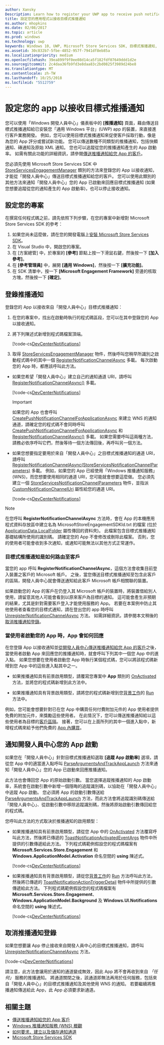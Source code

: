 ```yaml
---
author: Xansky
Description: Learn how to register your UWP app to receive push notifications that you send from Windows Dev Center.
title: 設定您的應用程式以接收目標式推播通知
ms.author: mhopkins
ms.date: 02/08/2017
ms.topic: article
ms.prod: windows
ms.technology: uwp
keywords: Windows 10, UWP, Microsoft Store Services SDK, 目標式推播通知, 開發人員中心
ms.assetid: 30c832b7-5fbe-4852-957f-7941df8eb85a
ms.localizationpriority: medium
ms.openlocfilehash: 39ea899f9f0ee08d14ca5f182fdf07649ddd1d2e
ms.sourcegitcommit: 2c4daa36fb9fd3e8daa83c2bd0825f3989d24be8
ms.translationtype: MT
ms.contentlocale: zh-TW
ms.lasthandoff: 10/25/2018
ms.locfileid: "5512759"
---
```

# <a name="configure-your-app-for-targeted-push-notifications"></a>設定您的 app 以接收目標式推播通知

您可以使用「Windows 開發人員中心」儀表板中的 **\[推播通知\]** 頁面，藉由傳送目標式推播通知給已安裝您「通用 Windows 平台」(UWP) app 的裝置，來直接進行客戶業務開發。 例如，您可以使用目標式推播通知來促使客戶採取行動，像是為您的 App 評分或嘗試新功能。 您可以傳送數種不同類型的推播通知，包括快顯通知、磚通知及原始 XML 通知。 您也可以追蹤從您的推播通知產生的 App 啟動率。 如需有關此功能的詳細資訊，請參閱[傳送推播通知給您 App 的客戶](../publish/send-push-notifications-to-your-apps-customers.md)。

您必須先使用 Microsoft Store Services SDK 中 [StoreServicesEngagementManager](https://docs.microsoft.com/uwp/api/microsoft.services.store.engagement.storeservicesengagementmanager) 類別的方法來登錄您的 App 以接收通知，才能從「開發人員中心」傳送目標式推播通知給您的客戶。 您可以使用此類別的其他方法來通知「開發人員中心」您的 App 已啟動來回應目標式推播通知 (如果您想要追蹤從您的通知產生的 App 啟動率)，也可以停止接收通知。

## <a name="configure-your-project"></a>設定您的專案

在撰寫任何程式碼之前，請先依照下列步驟，在您的專案中新增對 Microsoft Store Services SDK 的參考：

1. 如果您尚未這麼做，請在您的開發電腦上[安裝 Microsoft Store Services SDK](microsoft-store-services-sdk.md#install-the-sdk)。 
2. 在 Visual Studio 中，開啟您的專案。
3. 在 \[方案總管\] 中，於專案的 **\[參考\]** 節點上按一下滑鼠右鍵，然後按一下 **\[加入參考\]**。
4. 在 **\[參考管理員\]** 中，展開 **\[通用 Windows\]**，然後按一下 **\[擴充功能\]**。
5. 在 SDK 清單中，按一下 **\[Microsoft Engagement Framework\]** 旁邊的核取方塊，然後按一下 **\[確定\]**。

## <a name="register-for-push-notifications"></a>登錄推播通知

登錄您的 App 以接收來自「開發人員中心」目標式推播通知：

1. 在您的專案中，找出在啟動時執行的程式碼區段，您可以在其中登錄您的 App 以接收通知。
2. 將下列陳述式新增到程式碼檔案頂端。

    [!code-cs[DevCenterNotifications](./code/StoreSDKSamples/cs/DevCenterNotifications.cs#EngagementNamespace)]

3. 取得 [StoreServicesEngagementManager](https://docs.microsoft.com/uwp/api/microsoft.services.store.engagement.storeservicesengagementmanager) 物件，然後呼叫您稍早所識別之啟動程式碼中的其中一個 [RegisterNotificationChannelAsync](https://docs.microsoft.com/uwp/api/microsoft.services.store.engagement.storeservicesengagementmanager.registernotificationchannelasync) 多載。 每次啟動您的 App 時，都應該呼叫此方法。

  * 如果您希望「開發人員中心」建立自己的通知通道 URI，請呼叫 [RegisterNotificationChannelAsync()](https://docs.microsoft.com/uwp/api/microsoft.services.store.engagement.storeservicesengagementmanager.registernotificationchannelasync) 多載。

      [!code-cs[DevCenterNotifications](./code/StoreSDKSamples/cs/DevCenterNotifications.cs#RegisterNotificationChannelAsync1)]
      > [!IMPORTANT]
      > 如果您的 App 也會呼叫 [CreatePushNotificationChannelForApplicationAsync](https://docs.microsoft.com/uwp/api/windows.networking.pushnotifications.pushnotificationchannelmanager.createpushnotificationchannelforapplicationasync) 來建立 WNS 的通知通道，請確定您的程式碼不會同時呼叫 [CreatePushNotificationChannelForApplicationAsync](https://docs.microsoft.com/uwp/api/windows.networking.pushnotifications.pushnotificationchannelmanager.createpushnotificationchannelforapplicationasync) 和 [RegisterNotificationChannelAsync()](https://docs.microsoft.com/uwp/api/microsoft.services.store.engagement.storeservicesengagementmanager.registernotificationchannelasync) 多載。 如果您需要呼叫這兩種方法，請務必依序呼叫它們，然後等待一個方法傳回後，再呼叫另一個方法。

  * 如果您想要指定要用於來自「開發人員中心」之目標式推播通知的通道 URI，請呼叫 [RegisterNotificationChannelAsync(StoreServicesNotificationChannelParameters)](https://docs.microsoft.com/uwp/api/microsoft.services.store.engagement.storeservicesengagementmanager.registernotificationchannelasync) 多載。 例如，如果您的 App 已經使用「Windows 推播通知服務」(WNS)，而您想要使用相同的通道 URI，您可能就會想要這麼做。 您必須先建立一個 [StoreServicesNotificationChannelParameters](https://docs.microsoft.com/uwp/api/microsoft.services.store.engagement.storeservicesnotificationchannelparameters) 物件，並指派 [CustomNotificationChannelUri](https://docs.microsoft.com/uwp/api/microsoft.services.store.engagement.storeservicesnotificationchannelparameters.customnotificationchanneluri) 屬性給您的通道 URI。

      [!code-cs[DevCenterNotifications](./code/StoreSDKSamples/cs/DevCenterNotifications.cs#RegisterNotificationChannelAsync2)]

> [!NOTE]
> 在您呼叫 **RegisterNotificationChannelAsync** 方法時，會在 App 的本機應用程式資料存放區中建立名為 MicrosoftStoreEngagementSDKId.txt 的檔案 (位於 [ApplicationData.LocalFolder](https://docs.microsoft.com/uwp/api/Windows.Storage.ApplicationData.LocalFolder) 屬性傳回的資料夾)。 此檔案包含目標式推播通知基礎結構所使用的識別碼。 請確定您的 App 不會修改或刪除此檔案。 否則，您的使用者可能會收到多次通知，或通知可能無法以其他方式正常運作。

<span id="notification-customers" />

### <a name="how-targeted-push-notifications-are-routed-to-customers"></a>目標式推播通知是如何路由至客戶

當您的 app 呼叫 **RegisterNotificationChannelAsync**，這個方法會收集目前登入裝置之客戶的 Microsoft 帳戶。 之後，當您傳送目標式推播通知至包含此客戶的區隔，開發人員中心就會傳送通知給此客戶 Microsoft 帳戶相關聯的裝置。

如果啟動您的 App 的客戶在仍登入其 Microsoft 帳戶的裝置時，將裝置借給別人使用，請留意其他人可能會看到以原來客戶為目標的通知。 這可能會產生非預期的結果，尤其是針對需要客戶登入才能使用服務的 App。 若要在本案例中防止其他使用者查看您的目標式通知，請在登出您的 app 時呼叫[UnregisterNotificationChannelAsync](https://docs.microsoft.com/uwp/api/microsoft.services.store.engagement.storeservicesengagementmanager.unregisternotificationchannelasync) 方法。 如需詳細資訊，請參閱本文稍後的[取消推播通知登錄](#unregister)。

### <a name="how-your-app-responds-when-the-user-launches-your-app"></a>當使用者啟動您的 App 時，App 會如何回應

在您登錄 App 以接收通知並[從開發人員中心傳送推播通知給您 App 的客戶](../publish/send-push-notifications-to-your-apps-customers.md)之後，當使用者啟動 App 來回應您的推播通知時，就會呼叫下列其中一個您 App 中的進入點。 如果您想要在使用者啟動您 App 時執行某個程式碼，您可以將該程式碼新增到您 App 中的這些進入點其中之一。

  * 如果推播通知具有前景啟用類型，請覆寫您專案中 **App** 類別的 [OnActivated](https://docs.microsoft.com/uwp/api/windows.ui.xaml.application.onactivated) 方法，並將您的程式碼新增到此方法中。

  * 如果推播通知具有背景啟用類型，請將您的程式碼新增到您[背景工作](../launch-resume/support-your-app-with-background-tasks.md)的 [Run](https://docs.microsoft.com/uwp/api/windows.applicationmodel.background.ibackgroundtask.run) 方法中。

例如，您可能會想要針對已在您 App 中購買任何付費附加元件的 App 使用者提供免費的附加元件，來獎勵這些使用者。 在此情況下，您可以傳送推播通知給以這些使用者為目標的[客戶區隔](../publish/create-customer-segments.md)。 接著，您可以在上面所列的其中一個進入點中，新增程式碼來給予他們免費的 [App 內購買](in-app-purchases-and-trials.md)。

## <a name="notify-dev-center-of-your-app-launch"></a>通知開發人員中心您的 App 啟動

如果您在「開發人員中心」針對目標式推播通知選取 **\[追蹤 App 啟動率\]** 選項，請從您 App 中的適當進入點呼叫 [ParseArgumentsAndTrackAppLaunch](https://docs.microsoft.com/uwp/api/microsoft.services.store.engagement.storeservicesengagementmanager.parseargumentsandtrackapplaunch) 方法來通知「開發人員中心」您的 App 已啟動來回應推播通知。

此方法也會傳回您 App 的原始啟動引數。 當您選擇追蹤推播通知的 App 啟動率，系統會在啟動引數中新增一個隱晦的追蹤識別碼，以協助在「開發人員中心」中追蹤 App 啟動。 您必須將 App 的啟動引數傳送給 [ParseArgumentsAndTrackAppLaunch](https://docs.microsoft.com/uwp/api/microsoft.services.store.engagement.storeservicesengagementmanager.parseargumentsandtrackapplaunch) 方法，而此方法會將追蹤識別碼傳送給「開發人員中心」、從啟動引數中移除追蹤識別碼，然後將原始啟動引數傳回給您的程式碼。

您呼叫此方法的方式取決於推播通知的啟用類型：

* 如果推播通知具有前景啟用類型，請從您 App 中的 [OnActivated](https://docs.microsoft.com/uwp/api/windows.ui.xaml.application.onactivated) 方法覆寫呼叫此方法，然後將已傳遞的 [ToastNotificationActivatedEventArgs](https://docs.microsoft.com/uwp/api/Windows.ApplicationModel.Activation.ToastNotificationActivatedEventArgs) 物件中所提供的引數傳遞給此方法。 下列程式碼範例假設您的程式碼檔案有 **Microsoft.Services.Store.Engagement** 和 **Windows.ApplicationModel.Activation** 命名空間的 **using** 陳述式。

  [!code-cs[DevCenterNotifications](./code/StoreSDKSamples/cs/App.xaml.cs#OnActivated)]

* 如果推播通知具有背景啟用類型，請從您[背景工作](../launch-resume/support-your-app-with-background-tasks.md)的 [Run](https://docs.microsoft.com/uwp/api/windows.applicationmodel.background.ibackgroundtask.run) 方法呼叫此方法，然後將已傳遞的 [ToastNotificationActionTriggerDetail](https://docs.microsoft.com/uwp/api/Windows.UI.Notifications.ToastNotificationActionTriggerDetail) 物件中所提供的引數傳遞給此方法。 下列程式碼範例假設您的程式碼檔案有 **Microsoft.Services.Store.Engagement**、**Windows.ApplicationModel.Background** 及 **Windows.UI.Notifications** 命名空間的 **using** 陳述式。

  [!code-cs[DevCenterNotifications](./code/StoreSDKSamples/cs/DevCenterNotifications.cs#Run)]

<span id="unregister" />

## <a name="unregister-for-push-notifications"></a>取消推播通知登錄

如果您想要讓 App 停止接收來自開發人員中心的目標式推播通知，請呼叫 [UnregisterNotificationChannelAsync](https://docs.microsoft.com/uwp/api/microsoft.services.store.engagement.storeservicesengagementmanager.unregisternotificationchannelasync) 方法。

[!code-cs[DevCenterNotifications](./code/StoreSDKSamples/cs/DevCenterNotifications.cs#UnregisterNotificationChannelAsync)]

請注意，此方法會讓用於通知的通道變成無效，因此 App 將不會再收到來自 *「任何」* 服務的推播通知。 將通道關閉之後，該通道即無法再用於任何服務，包括來自「開發人員中心」的目標式推播通知及其他使用 WNS 的通知。 若要繼續將推播通知傳送給此 App，此 App 必須要求新通道。

## <a name="related-topics"></a>相關主題

* [傳送推播通知給您的 App 客戶](../publish/send-push-notifications-to-your-apps-customers.md)
* [Windows 推播通知服務 (WNS) 概觀](https://docs.microsoft.com/windows/uwp/design/shell/tiles-and-notifications/windows-push-notification-services--wns--overview)
* [如何要求、建立以及儲存通知通道](https://docs.microsoft.com/previous-versions/windows/apps/hh868221(v=win.10))
* [Microsoft Store Services SDK](https://docs.microsoft.com/windows/uwp/monetize/microsoft-store-services-sdk)
